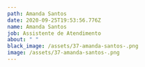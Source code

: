 ```yaml
---
path: Amanda Santos
date: 2020-09-25T19:53:56.776Z
name: Amanda Santos
job: Assistente de Atendimento
about: " "
black_image: /assets/37-amanda-santos-.png
image: /assets/37-amanda-santos-.png
---
```

